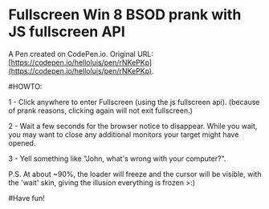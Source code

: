 # Fullscreen Win 8 BSOD prank with JS fullscreen API

A Pen created on CodePen.io. Original URL: [https://codepen.io/helloluis/pen/rNKePKp](https://codepen.io/helloluis/pen/rNKePKp).

#HOWTO: 

1 - Click anywhere to enter Fullscreen (using the js fullscreen api). (because of prank reasons, clicking again will not exit fullscreen.)

2 - Wait a few seconds for the browser notice to disappear. While you wait, you may want to close any additional monitors your target might have opened.

3 - Yell something like "John, what's wrong with your computer?".

P.S. At about ~90%, the loader will freeze and the cursor will be visible, with the 'wait' skin, giving the illusion everything is frozen >:)

#Have fun!